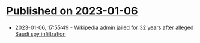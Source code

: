 # [Published on 2023-01-06](index.md)

* [2023-01-06, 17:55:49](https://news.ycombinator.com/item?id=34278322) - [Wikipedia admin jailed for 32 years after alleged Saudi spy infiltration](https://arstechnica.com/tech-policy/2023/01/wikipedia-admin-jailed-for-32-years-after-alleged-saudi-spy-infiltration/)
